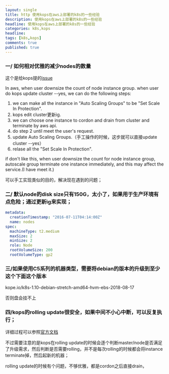 ```yaml
---
layout: single
title: http 使用kops在aws上部署的k8s的一些经验
description: 使用kops在aws上部署的k8s的一些经验
headline: 使用kops在aws上部署的k8s的一些经验
categories: k8s,kops
headline:
tags: [k8s,kops]
comments: true
published: true
---
```


### 一/ 如何相对优雅的减少nodes的数量

这个是给kops提的[issue](https://github.com/kubernetes/kops/issues/6214)

In aws, when user downsize the count of node instance group.
when user do kops update cluster --yes, we can do the following steps:

1. we can make all the instance in "Auto Scaling Groups" to be "Set Scale In Protection".
2. kops edit cluster更新ig.
3. we can choose one instance to cordon and drain from cluster and terminate by aws api.
4. do step 2 until meet the user's request.
5. update Auto Scaling Groups.（手工操作的时候，这步就可以直接update cluster --yes）
6. relase all the "Set Scale In Protection".

if don't like this, when user downsize the count for node instance group, autoscale group terminate one instance immediately, and this may affect the service.(I have meet it.)

可以手工实现类似的目的，解决现在遇到的问题；

### 二/ 默认node的disk size只有150G，太小了，如果用于生产环境有点危险；通过更新ig来实现；

```yaml
metadata:
  creationTimestamp: "2016-07-11T04:14:00Z"
  name: nodes
spec:
  machineType: t2.medium
  maxSize: 2
  minSize: 2
  role: Node
  rootVolumeSize: 200
  rootVolumeType: gp2
```

### 三/如果使用C5系列的机器类型，需要将debian的版本的升级到至少这个下面这个版本

kope.io/k8s-1.10-debian-stretch-amd64-hvm-ebs-2018-08-17

否则盘会挂不上

### 四/kops的rolling update很安全，如果中间不小心中断，可以反复执行；

详细过程可以参照[官方文档](https://github.com/kubernetes/kops/blob/master/docs/development/rolling_update.md)

不过需要注意的是kops在rolling update的时候会逐个判断master/node是否满足了升级需求，然后判断是否需要rolling，并不是每次rolling的时候都会将instance terminate掉，然后起新的机器；

rolling update的时候有个问题，不够优雅，都是cordon之后直接drain，

